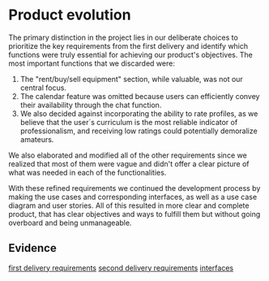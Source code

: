 # Product evolution


The primary distinction in the project lies in our deliberate choices to prioritize the key requirements from the first delivery and identify which functions were truly essential for achieving our product's objectives. The most important functions that we discarded were: 

<ol>
  <li>The "rent/buy/sell equipment" section, while valuable, was not our central focus. </li>
  <li>The calendar feature was omitted because users can efficiently convey their availability through the chat function.</li>
  <li>We also decided against incorporating the ability to rate profiles, as we believe that the user´s curriculum is the most reliable indicator of professionalism, and receiving low ratings could potentially demoralize amateurs.
</ol>

We also elaborated and modified all of the other requirements since we realized that most of them were vague and didn't offer a clear picture of what was needed in each of the functionalities.

With these refined requirements we continued the development process by making the use cases and  corresponding interfaces, as well as a use case diagram and user stories. All of this resulted in more clear and complete product, that has clear objectives and ways to fulfill them but without going overboard and being unmanageable.

## Evidence
[first delivery requirements](https://github.com/Javier-de-Jesus-Ortiz-Miss/Proyecto-FIS/blob/entrega-2/Artifacts/FunctionalRequirements_V1.md)
[second delivery requirements](https://github.com/Javier-de-Jesus-Ortiz-Miss/Proyecto-FIS/blob/entrega-2/Artifacts/FunctionalRequirements_V2.md)
[interfaces](https://www.figma.com/file/mnf9Tw9l8duGT8FA4EpKvF/MusicHub-wireframes?type=design&node-id=3%3A66&mode=design&t=KqDrbpZBEbN6Y99c-1)

